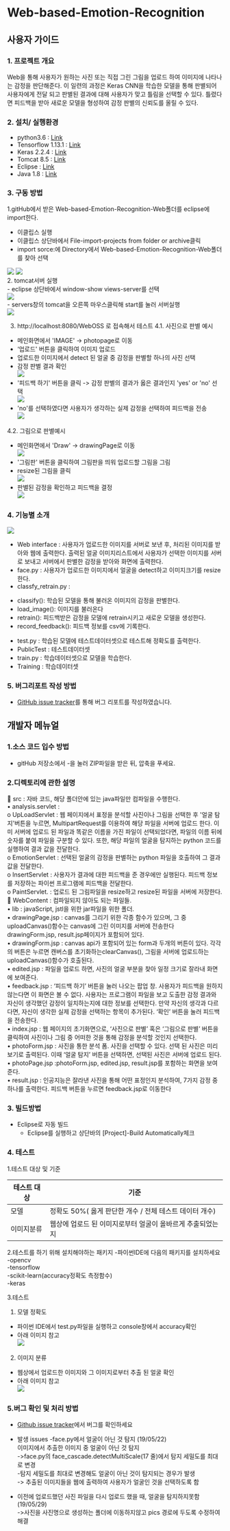 # Web-based-Emotion-Recognition

## 사용자 가이드

### 1. 프로젝트 개요 <br>
  Web을 통해 사용자가 원하는 사진 또는 직접 그린 그림을 업로드 하여 이미지에 나타나는 감정을 판단해준다. 이 일련의 과정은 Keras CNN을 학습한 모델을 통해 판별되어 사용자에게 전달 되고 판별된 결과에 대해 사용자가 맞고 틀림을 선택할 수 있다. 틀렸다면 피드백을 받아 새로운 모델을 형성하여 감정 판별의 신뢰도를 올릴 수 있다.

### 2. 설치/ 실행환경<br>
- python3.6 : [Link](https://www.python.org/)
- Tensorflow  1.13.1 : [Link](https://www.tensorflow.org/)
- Keras 2.2.4 : [Link](https://keras.io/)
- Tomcat 8.5 : [Link](https://tomcat.apache.org/download-80.cgi)
- Eclipse : [Link](https://www.eclipse.org/downloads/)
- Java 1.8 : [Link](https://www.oracle.com/technetwork/java/javase/downloads/index.html#JDK11)

### 3. 구동 방법 <br>
1.gitHub에서 받은 Web-based-Emotion-Recognition-Web폴더를 eclipse에 import한다.
- 이클립스 실행
- 이클립스 상단바에서 File-import-projects from folder or archive클릭
- import sorce:에 Directory에서  Web-based-Emotion-Recognition-Web폴더를 찾아 선택
<div>
<img src="https://user-images.githubusercontent.com/48352713/59368316-efc88a80-8d78-11e9-88e7-3a402396117e.png"></img>
<img src="https://user-images.githubusercontent.com/48352713/59368321-f22ae480-8d78-11e9-8849-9b1de88f0c14.png"></img>
 </div>
2. tomcat서버 실행<br>
- eclipse 상단바에서 window-show views-server를 선택<br>
<img src="https://user-images.githubusercontent.com/48352713/59368027-4a151b80-8d78-11e9-9037-48b826066777.png"></img><br>
- servers창의 tomcat을 오른쪽 마우스클릭해 start를 눌러 서버실행<br>
<img src="https://user-images.githubusercontent.com/48352713/59368027-4a151b80-8d78-11e9-9037-48b826066777.png"></img>

3. http://localhost:8080/WebOSS 로 접속해서 테스트 
4.1. 사진으로 판별 예시
-	메인화면에서 'IMAGE' -> photopage로 이동
-	‘업로드' 버튼을 클릭하여 이미지 업로드
-	업로드한 이미지에서 detect 된 얼굴 중 감정을 판별할 하나의 사진 선택<br>
-	감정 판별 결과 확인<br>
<img src="https://user-images.githubusercontent.com/48352713/59368639-aa588d00-8d79-11e9-9759-b77cec9a055a.png"></img><br>
- '피드백 하기' 버튼을 클릭 -> 감정 판별의 결과가 옳은 결과인지 'yes' or 'no' 선택<br>
<img src="https://user-images.githubusercontent.com/48352713/59368689-bcd2c680-8d79-11e9-90d4-49fa8467c621.png"></img><br>
- 'no'를 선택하였다면 사용자가 생각하는 실제 감정을 선택하여 피드백을 전송<br>
<img src="https://user-images.githubusercontent.com/48352713/59368711-c65c2e80-8d79-11e9-8284-86d726d5572e.png"></img><br>

4.2. 그림으로 판별예시
-	메인화면에서 'Draw' -> drawingPage로 이동<br>
<img src="https://user-images.githubusercontent.com/48352713/59368748-dd028580-8d79-11e9-8dfc-720a5253b0a4.png"></img><br>
-	'그림판' 버튼을 클릭하여 그림판을 띄워 업로드할 그림을 그림<br>
-	resize된 그림을 클릭<br>
<img src="https://user-images.githubusercontent.com/48352713/59368768-e7248400-8d79-11e9-8736-363d39313386.png"></img><br>
-	판별된 감정을 확인하고 피드백을 결정<br>
<img src="https://user-images.githubusercontent.com/48352713/59368791-f3a8dc80-8d79-11e9-91ea-bd00e7d49b5e.png"></img><br>


### 4. 기능별 소개
<img src="https://user-images.githubusercontent.com/48352713/59368843-08857000-8d7a-11e9-927a-0e00de56272a.png"></img><br>
-	Web interface : 사용자가 업로드한 이미지를 서버로 보낸 후, 처리된 이미지를 받아와 웹에 출력한다. 출력된 얼굴 이미지리스트에서 사용자가 선택한 이미지를 서버로 보내고 서버에서 판별한 감정을 받아와 화면에 출력한다.<br>
-	face.py : 사용자가 업로드한 이미지에서 얼굴을 detect하고 이미지크기를 resize한다.<br>
-	classfy_retrain.py : <br>
  +	classify(): 학습된 모델을 통해 불러온 이미지의 감정을 판별한다.<br>
  +	load_image(): 이미지를 불러온다<br>
  +	retrain(): 피드백받은 감정을 모델에 retrain시키고 새로운 모델을 생성한다.<br>
  +	record_feedback(): 피드백 정보를 csv에 기록한다.<br>
-	test.py : 학습된 모델에 테스트데이터셋으로 테스트해 정확도를 출력한다.<br>
-	PublicTest : 테스트데이터셋<br>
-	train.py : 학습데이터셋으로 모델을 학습한다.<br>
-	Training : 학습데이터셋 <br>

### 5. 버그리포트 작성 방법
- [GitHub issue tracker](https://github.com/oaoing/Web-based-Emotion-Recognition/issues)를 통해 버그 리포트를 작성하였습니다.


## 개발자 메뉴얼 

### 1.소스 코드 입수 방법
-	gitHub 저장소에서 <Clone or download>-<Download ZIP>을 눌러 ZIP파일을 받은 뒤, 압축을 푸세요.

### 2.디렉토리에 관한 설명
	src : 자바 코드, 해당 폴더안에 있는 java파일만 컴파일을 수행한다.<br>
•	analysis.servlet :<br>
o	UpLoadServlet : 웹 페이지에서 표정을 분석할 사진이나 그림을 선택한 후 '얼굴 탐지'버튼을 누르면, MultipartRequest를 이용하여 해당 파일을 서버에 업로드 한다. 이미 서버에 업로드 된 파일과 똑같은 이름을 가진 파일이 선택되었다면, 파일의 이름 뒤에 숫자를 붙여 파일을 구분할 수 있다. 또한, 해당 파일의 얼굴을 탐지하는 python 코드를 실행하여 결과 값을 전달한다.<br>
o	EmotionServlet : 선택된 얼굴의 감정을 판별하는 python 파일을 호출하여 그 결과 값을 전달한다.<br>
o	InsertServlet : 사용자가 결과에 대한 피드백을 준 경우에만 실행된다. 피드백 정보를 저장하는 파이썬 프로그램에 피드백을 전달한다.<br>
o	PaintServlet. : 업로드 된 그림파일을 resize하고 resize된 파일을 서버에 저장한다.<br>
	WebContent : 컴파일되지 않아도 되는 파일들.<br>
•	lib : javaScript, jstl을 위한 jar파일을 위한 폴더.<br>
•	drawingPage.jsp : canvas를 그리기 위한 각종 함수가 있으며, 그 중 uploadCanvas()함수는 canvas에 그린 이미지를 서버에 전송한다 drawingForm.jsp, result.jsp페이지가 포함되어 있다.  <br>
•	drawingForm.jsp : canvas api가 포함되어 있는 form과 두개의 버튼이 있다. 각각의 버튼은 누르면 캔버스를 초기화하는clearCanvas(), 그림을 서버에 업로드하는uploadCanvas()함수가 호출된다. <br>
•	edited.jsp : 파일을 업로드 하면, 사진의 얼굴 부분을 찾아 일정 크기로 잘라내 화면에 보여준다.<br>
•	feedback.jsp : ‘피드백 하기’ 버튼을 눌러 나오는 팝업 창. 사용자가 피드백을 원하지 않는다면 이 화면은 볼 수 없다. 사용자는 프로그램이 파일을 보고 도출한 감정 결과와 자신이 생각했던 감정이 일치하는지에 대한 정보를 선택한다. 만약 자신의 생각과 다르다면, 자신이 생각한 실제 감정을 선택하는 항목이 추가된다. ‘확인’ 버튼을 눌러 피드백을 전송한다.<br>
•	index.jsp : 웹 페이지의 초기화면으로, ‘사진으로 판별’ 혹은 ‘그림으로 판별’ 버튼을 클릭하여 사진이나 그림 중 어떠한 것을 통해 감정을 분석할 것인지 선택한다.<br>
•	photoForm.jsp : 사진을 통한 분석 폼. 사진을 선택할 수 있다. 선택 된 사진은 미리보기로 출력된다. 이때 ‘얼굴 탐지’ 버튼을 선택하면, 선택된 사진은 서버에 업로드 된다.<br>
•	photoPage.jsp :photoForm.jsp, edited.jsp, result.jsp를 포함하는 화면을 보여준다. <br>
•	result.jsp : 인공지능은 잘라낸 사진을 통해 어떤 표정인지 분석하여, 7가지 감정 중 하나를 출력한다. 피드백 버튼을 누르면 feedback.jsp로 이동한다<br>


### 3. 빌드방법
- Eclipse로 자동 빌드
  + Eclipse를 실행하고 상단바의 [Project]-Build Automatically체크

### 4. 테스트
1.테스트 대상 및 기준<br>

테스트 대상 | 기준
-----------|------
모델 | 정확도 50%( 옳게 판단한 개수 / 전체 테스트 데이터 개수)
이미지분류 | 웹상에 업로드 된 이미지로부터 얼굴이 올바르게 추출되었는지

2.테스트를 하기 위해 설치해야하는 패키지
-파이썬IDE에 다음의 패키지를 설치하세요<br>
  -opencv<br>
  -tensorflow<br>
  -scikit-learn(accuracy정확도 측정함수)<br>
  -keras<br>

3.테스트
1. 모델 정확도 
- 파이썬 IDE에서 test.py파일을 실행하고 console창에서 accuracy확인
- 아래 이미지 참고<br>
<img src="https://user-images.githubusercontent.com/48352713/59369007-6dd96100-8d7a-11e9-80dd-a47aa35f3ffa.png"> </img><br>
2. 이미지 분류<br>
-	웹상에서 업로드한 이미지와 그 이미지로부터 추출 된 얼굴 확인
-	아래 이미지 참고<br>
<img src="https://user-images.githubusercontent.com/48352713/59369052-85b0e500-8d7a-11e9-9233-698df114c898.png"> </img><br>



### 5.버그 확인 및 처리 방법
- [Github issue tracker](https://github.com/oaoing/Web-based-Emotion-Recognition/issues)에서 버그를 확인하세요

- 발생 issues
-face.py에서 얼굴이 아닌 것 탐지 (19/05/22)<br>
 이미지에서 추출한 이미지 중 얼굴이 아닌 것 탐지<br>
->face.py의 face_cascade.detectMultiScale(17 줄)에서 탐지 세밀도를 최대로 변경<br>
-탐지 세밀도를 최대로 변경해도 얼굴이 아닌 것이 탐지되는 경우가 발생<br>
-> 추출된 이미지들을 웹에 출력하여 사용자가 얼굴인 것을 선택하도록 함<br>
    
- 이전에 업로드했던 사진 파일을 다시 업로드 했을 때, 얼굴을 탐지하지못함(19/05/29)<br>
 ->사진을 사진명으로 생성하는 폴더에 이동하지않고 pics 경로에 두도록 수정하여 해결
